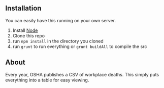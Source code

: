 Installation
---
You can easily have this running on your own server.

1. Install [Node](https://nodejs.org/en/)
2. Clone this repo
3. run `npm install` in the directory you cloned
4. run `grunt` to run everything or `grunt buildAll` to compile the src

About
---
Every year, OSHA publishes a CSV of workplace deaths. This simply puts everything into a table for easy viewing.